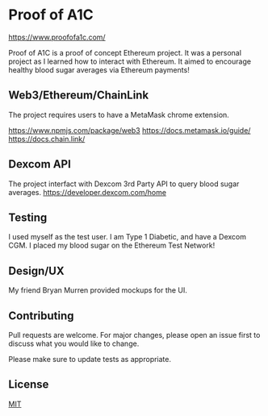 # Proof of A1C

https://www.proofofa1c.com/

Proof of A1C is a proof of concept Ethereum project. It was a personal project as I learned how to interact with Ethereum. It aimed to encourage healthy blood sugar averages via Ethereum payments!

## Web3/Ethereum/ChainLink

The project requires users to have a MetaMask chrome extension. 

https://www.npmjs.com/package/web3
https://docs.metamask.io/guide/
https://docs.chain.link/

## Dexcom API

The project interfact with Dexcom 3rd Party API to query blood sugar averages. 
https://developer.dexcom.com/home

## Testing

I used myself as the test user. I am Type 1 Diabetic, and have a Dexcom CGM. I placed my blood sugar on the Ethereum Test Network!

## Design/UX

My friend Bryan Murren provided mockups for the UI. 

## Contributing

Pull requests are welcome. For major changes, please open an issue first
to discuss what you would like to change.

Please make sure to update tests as appropriate.

## License

[MIT](https://choosealicense.com/licenses/mit/)